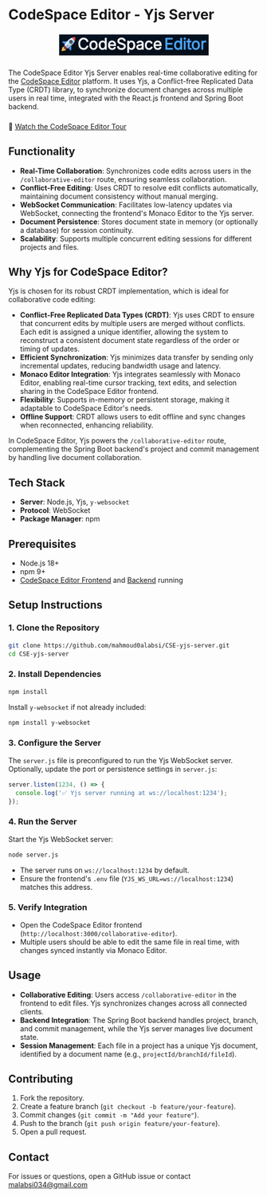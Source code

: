 # CodeSpace Editor - Yjs Server

###

<div align="center">
<img width="300px" src="https://github.com/mahmoud0alabsi/mahmoud0alabsi/blob/main/assets/logo/codespace.png?raw=true"/>
</div>

###

The CodeSpace Editor Yjs Server enables real-time collaborative editing for the [CodeSpace Editor](https://github.com/mahmoud0alabsi/CSE-React) platform. It uses Yjs, a Conflict-free Replicated Data Type (CRDT) library, to synchronize document changes across multiple users in real time, integrated with the React.js frontend and Spring Boot backend.

###

🎥 [Watch the CodeSpace Editor Tour](https://youtu.be/xTDq5a8hy6A)

###

## Functionality

- **Real-Time Collaboration**: Synchronizes code edits across users in the `/collaborative-editor` route, ensuring seamless collaboration.
- **Conflict-Free Editing**: Uses CRDT to resolve edit conflicts automatically, maintaining document consistency without manual merging.
- **WebSocket Communication**: Facilitates low-latency updates via WebSocket, connecting the frontend's Monaco Editor to the Yjs server.
- **Document Persistence**: Stores document state in memory (or optionally a database) for session continuity.
- **Scalability**: Supports multiple concurrent editing sessions for different projects and files.

## Why Yjs for CodeSpace Editor?

Yjs is chosen for its robust CRDT implementation, which is ideal for collaborative code editing:

- **Conflict-Free Replicated Data Types (CRDT)**: Yjs uses CRDT to ensure that concurrent edits by multiple users are merged without conflicts. Each edit is assigned a unique identifier, allowing the system to reconstruct a consistent document state regardless of the order or timing of updates.
- **Efficient Synchronization**: Yjs minimizes data transfer by sending only incremental updates, reducing bandwidth usage and latency.
- **Monaco Editor Integration**: Yjs integrates seamlessly with Monaco Editor, enabling real-time cursor tracking, text edits, and selection sharing in the CodeSpace Editor frontend.
- **Flexibility**: Supports in-memory or persistent storage, making it adaptable to CodeSpace Editor's needs.
- **Offline Support**: CRDT allows users to edit offline and sync changes when reconnected, enhancing reliability.

In CodeSpace Editor, Yjs powers the `/collaborative-editor` route, complementing the Spring Boot backend's project and commit management by handling live document collaboration.

## Tech Stack

- **Server**: Node.js, Yjs, `y-websocket`
- **Protocol**: WebSocket
- **Package Manager**: npm

## Prerequisites

- Node.js 18+
- npm 9+
- [CodeSpace Editor Frontend](https://github.com/mahmoud0alabsi/CSE-React) and [Backend](https://github.com/mahmoud0alabsi/CSE-SpringBoot) running

## Setup Instructions

### 1. Clone the Repository

```bash
git clone https://github.com/mahmoud0alabsi/CSE-yjs-server.git
cd CSE-yjs-server
```

### 2. Install Dependencies

```bash
npm install
```

Install `y-websocket` if not already included:

```bash
npm install y-websocket
```

### 3. Configure the Server

The `server.js` file is preconfigured to run the Yjs WebSocket server. Optionally, update the port or persistence settings in `server.js`:

```javascript
server.listen(1234, () => {
  console.log('✅ Yjs server running at ws://localhost:1234');
});
```

### 4. Run the Server

Start the Yjs WebSocket server:

```bash
node server.js
```

- The server runs on `ws://localhost:1234` by default.
- Ensure the frontend's `.env` file (`YJS_WS_URL=ws://localhost:1234`) matches this address.

### 5. Verify Integration

- Open the CodeSpace Editor frontend (`http://localhost:3000/collaborative-editor`).
- Multiple users should be able to edit the same file in real time, with changes synced instantly via Monaco Editor.

## Usage

- **Collaborative Editing**: Users access `/collaborative-editor` in the frontend to edit files. Yjs synchronizes changes across all connected clients.
- **Backend Integration**: The Spring Boot backend handles project, branch, and commit management, while the Yjs server manages live document state.
- **Session Management**: Each file in a project has a unique Yjs document, identified by a document name (e.g., `projectId/branchId/fileId`).

## Contributing

1. Fork the repository.
2. Create a feature branch (`git checkout -b feature/your-feature`).
3. Commit changes (`git commit -m "Add your feature"`).
4. Push to the branch (`git push origin feature/your-feature`).
5. Open a pull request.

## Contact

For issues or questions, open a GitHub issue or contact malabsi034@gmail.com